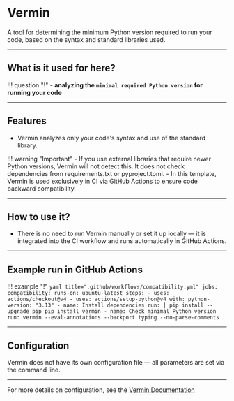 # Vermin

A tool for determining the minimum Python version required to run your code, based on the syntax and standard libraries used.

---

## What is it used for here?
!!! question "!"
    - **analyzing the `minimal required Python version` for running your code**

---

## Features

- Vermin analyzes only your code's syntax and use of the standard library.

!!! warning "Important"
    - If you use external libraries that require newer Python versions, Vermin will not detect this. It does not check dependencies from requirements.txt or pyproject.toml.
    - In this template, Vermin is used exclusively in CI via GitHub Actions to ensure code backward compatibility.

---

## How to use it?

- There is no need to run Vermin manually or set it up locally — it is integrated into the CI workflow and runs automatically in GitHub Actions.

---

## Example run in GitHub Actions

!!! example "!"
    ```yaml title=".github/workflows/compatibility.yml"
    jobs:
      compatibility:
        runs-on: ubuntu-latest
        steps:
          - uses: actions/checkout@v4
          - uses: actions/setup-python@v4
            with:
              python-version: "3.13"
          - name: Install dependencies
            run: |
              pip install --upgrade pip
              pip install vermin
          - name: Check minimal Python version
            run: vermin --eval-annotations --backport typing --no-parse-comments .
    ```

---

## Configuration

Vermin does not have its own configuration file — all parameters are set via the command line.

---

For more details on configuration, see the [Vermin Documentation](https://github.com/netromdk/vermin)